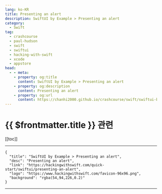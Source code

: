 ```yaml
---
lang: ko-KR
title: Presenting an alert
description: SwiftUI by Example > Presenting an alert
category:
  - Swift
tag: 
  - crashcourse
  - paul-hudson
  - swift
  - swiftui
  - hacking-with-swift
  - xcode
  - appstore
head:
  - - meta:
    - property: og:title
      content: SwiftUI by Example > Presenting an alert
    - property: og:description
      content: Presenting an alert
    - property: og:url
      content: https://chanhi2000.github.io/crashcourse/swift/swiftui-by-example/01-building-a-complete-project/presenting-an-alert.html
---
```


# {{ $frontmatter.title }} 관련

[[toc]]

---

```component VPCard
{
  "title": "SwiftUI by Example > Presenting an alert",
  "desc": "Presenting an alert",
  "link": "https://hackingwithswift.com/quick-start/swiftui/presenting-an-alert",
  "logo": "https://www.hackingwithswift.com/favicon-96x96.png",
  "background": "rgba(54,94,226,0.2)"
}
```

---

<TagLinks />